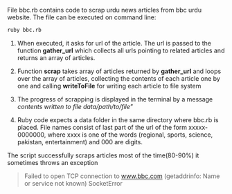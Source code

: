 File bbc.rb contains code to scrap urdu news articles from bbc urdu website. The file can be executed on command line:

```bash
ruby bbc.rb
```

1. When executed, it asks for url of the article. The url is passed to the function **gather\_url** which collects all urls pointing to related articles and returns an array of articles. 

2. Function **scrap** takes array of articles returned by **gather\_url** and loops over the array of articles, collecting the contents of each article one by one and calling **writeToFile** for writing each article to file system

3. The progress of scrapping is displayed in the terminal by a message _contents written to file data/path/to/file"_

4. Ruby code expects a data folder in the same directory where bbc.rb is placed.
File names consist of last part of the url of the form xxxxx-0000000, where xxxx is one of the words (regional, sports, science, pakistan, entertainment) and 000 are digits.

The script successfully scraps articles most of the time(80-90%) it sometimes throws an exception 

> Failed to open TCP connection to www.bbc.com (getaddrinfo: Name or service not known) SocketError
